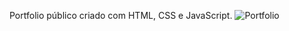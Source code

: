 Portfolio público criado com HTML, CSS e JavaScript.
![Portfolio](https://github.com/tonyrossett/portfolio/assets/129084739/7b17301d-401d-4c3a-98ea-343cdc4f0667)
